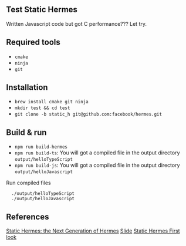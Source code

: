 ## Test Static Hermes

Written Javascript code but got C performance???
Let try.

## Required tools

* `cmake`
* `ninja`
* `git`

## Installation

* `brew install cmake git ninja`
* `mkdir test && cd test`
* `git clone -b static_h git@github.com:facebook/hermes.git`

## Build & run

* `npm run build-hermes`
* `npm run build-ts`: You will got a compiled file in the output directory `output/helloTypeScript`
* `npm run build-js`: You will got a compiled file in the output directory `output/helloJavascript`

Run compiled files
```
  ./output/helloTypeScript
  ./output/helloJavascript
```

## References

[Static Hermes: the Next Generation of Hermes](https://youtu.be/q-xKYA0EO-c?si=PzLD8iafX29bWG9u)
[Slide](https://speakerdeck.com/tmikov2023/static-hermes-react-native-eu-2023-announcement?slide=16)
[Static Hermes First look](https://youtu.be/jomW9fWmNJ4?si=n6XvkP-KznnSt3Oe)
